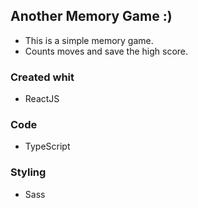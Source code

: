 ## Another Memory Game :)
- This is a simple memory game.
- Counts moves and save the high score.

### Created whit
- ReactJS

### Code
- TypeScript

### Styling
- Sass